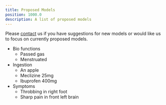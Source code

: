 ```yaml
---
title: Proposed Models
position: 1000.0
description: A list of proposed models
---
```

Please [contact](http://blog.memair.com/contact) us if you have suggestions for new models or would like us to focus on currently proposed models.

* Bio functions
  - Passed gas
  - Menstruated
* Ingestion
  - An apple
  - Meclizine 25mg
  - Ibuprofen 400mg
* Symptoms
  - Throbbing in right foot
  - Sharp pain in front left brain
